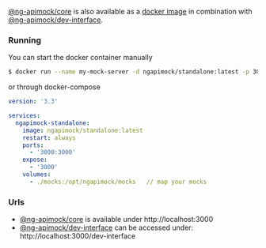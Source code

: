 [@ng-apimock/core](https://github.com/ng-apimock/core) is also available as a [docker image](https://hub.docker.com/r/ngapimock/standalone) in combination with [@ng-apimock/dev-interface](https://github.com/ng-apimock/dev-interface).

### Running
You can start the docker container manually

```bash
$ docker run --name my-mock-server -d ngapimock/standalone:latest -p 3000:3000 -v ./mocks:/opt/ngapimock/mocks
```
or through docker-compose

```yaml
version: '3.3'

services:
  ngapimock-standalone:
    image: ngapimock/standalone:latest
    restart: always
    ports:
      - '3000:3000'
    expose:
      - '3000'
    volumes:
      - ./mocks:/opt/ngapimock/mocks   // map your mocks
```

### Urls
- [@ng-apimock/core](https://github.com/ng-apimock/core) is available under http://localhost:3000
- [@ng-apimock/dev-interface](https://github.com/ng-apimock/dev-interface) can be accessed under: http://localhost:3000/dev-interface
